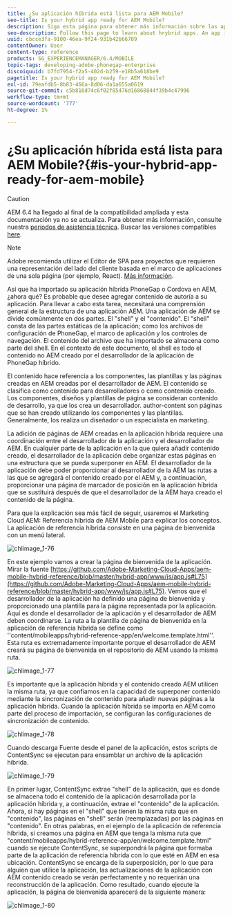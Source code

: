 ```yaml
---
title: ¿Su aplicación híbrida está lista para AEM Mobile?
seo-title: Is your hybrid app ready for AEM Mobile?
description: Siga esta página para obtener más información sobre las aplicaciones híbridas. Una aplicación de AEM se divide comúnmente en dos partes. El "shell" y el "contenido" y esta página proporcionan más información sobre estos temas.
seo-description: Follow this page to learn about hrybrid apps. An app in AEM is commonly divided into two parts. The 'shell' and 'content' and this page provides more insight on these topics.
uuid: cbcce3fa-9100-46ea-9f24-931b42666709
contentOwner: User
content-type: reference
products: SG_EXPERIENCEMANAGER/6.4/MOBILE
topic-tags: developing-adobe-phonegap-enterprise
discoiquuid: b7fd7954-f2a5-402d-b259-e18b5a618be9
pagetitle: Is your hybrid app ready for AEM Mobile?
exl-id: 79eafdb5-8b83-466a-8d06-da1a655a0619
source-git-commit: c5b816d74c6f02f85476d16868844f39b4c47996
workflow-type: tm+mt
source-wordcount: '777'
ht-degree: 1%

---
```


# ¿Su aplicación híbrida está lista para AEM Mobile?{#is-your-hybrid-app-ready-for-aem-mobile}

>[!CAUTION]
>
>AEM 6.4 ha llegado al final de la compatibilidad ampliada y esta documentación ya no se actualiza. Para obtener más información, consulte nuestra [períodos de asistencia técnica](https://helpx.adobe.com/es/support/programs/eol-matrix.html). Buscar las versiones compatibles [here](https://experienceleague.adobe.com/docs/).

>[!NOTE]
>
>Adobe recomienda utilizar el Editor de SPA para proyectos que requieren una representación del lado del cliente basada en el marco de aplicaciones de una sola página (por ejemplo, React). [Más información](/help/sites-developing/spa-overview.md).

Así que ha importado su aplicación híbrida PhoneGap o Cordova en AEM, ¿ahora qué? Es probable que desee agregar contenido de autoría a su aplicación. Para llevar a cabo esta tarea, necesitará una comprensión general de la estructura de una aplicación AEM. Una aplicación de AEM se divide comúnmente en dos partes. El &quot;shell&quot; y el &quot;contenido&quot;. El &quot;shell&quot; consta de las partes estáticas de la aplicación; como los archivos de configuración de PhoneGap, el marco de aplicación y los controles de navegación. El contenido del archivo que ha importado se almacena como parte del shell. En el contexto de este documento, el shell es todo el contenido no AEM creado por el desarrollador de la aplicación de PhoneGap híbrido.

El contenido hace referencia a los componentes, las plantillas y las páginas creadas en AEM creadas por el desarrollador de AEM. El contenido se clasifica como contenido para desarrolladores o como contenido creado. Los componentes, diseños y plantillas de página se consideran contenido de desarrollo, ya que los crea un desarrollador. author-content son páginas que se han creado utilizando los componentes y las plantillas. Generalmente, los realiza un diseñador o un especialista en marketing.

La adición de páginas de AEM creadas en la aplicación híbrida requiere una coordinación entre el desarrollador de la aplicación y el desarrollador de AEM. En cualquier parte de la aplicación en la que quiera añadir contenido creado, el desarrollador de la aplicación debe organizar estas páginas en una estructura que se pueda superponer en AEM. El desarrollador de la aplicación debe poder proporcionar al desarrollador de la AEM las rutas a las que se agregará el contenido creado por el AEM y, a continuación, proporcionar una página de marcador de posición en la aplicación híbrida que se sustituirá después de que el desarrollador de la AEM haya creado el contenido de la página.

Para que la explicación sea más fácil de seguir, usaremos el Marketing Cloud AEM: Referencia híbrida de AEM Mobile para explicar los conceptos. La aplicación de referencia híbrida consiste en una página de bienvenida con un menú lateral.

![chlimage_1-76](assets/chlimage_1-76.png)

En este ejemplo vamos a crear la página de bienvenida de la aplicación. Mirar la fuente [https://github.com/Adobe-Marketing-Cloud-Apps/aem-mobile-hybrid-reference/blob/master/hybrid-app/www/js/app.js#L75](https://github.com/Adobe-Marketing-Cloud-Apps/aem-mobile-hybrid-reference/blob/master/hybrid-app/www/js/app.js#L75). Vemos que el desarrollador de la aplicación ha definido una página de bienvenida y proporcionado una plantilla para la página representada por la aplicación. Aquí es donde el desarrollador de la aplicación y el desarrollador de AEM deben coordinarse. La ruta a la plantilla de página de bienvenida en la aplicación de referencia híbrida se define como &#39;&#39;content/mobileapps/hybrid-reference-app/en/welcome.template.html&#39;&#39;. Esta ruta es extremadamente importante porque el desarrollador de AEM creará su página de bienvenida en el repositorio de AEM usando la misma ruta.

![chlimage_1-77](assets/chlimage_1-77.png)

Es importante que la aplicación híbrida y el contenido creado AEM utilicen la misma ruta, ya que confiamos en la capacidad de superponer contenido mediante la sincronización de contenido para añadir nuevas páginas a la aplicación híbrida. Cuando la aplicación híbrida se importa en AEM como parte del proceso de importación, se configuran las configuraciones de sincronización de contenido.

![chlimage_1-78](assets/chlimage_1-78.png)

Cuando descarga Fuente desde el panel de la aplicación, estos scripts de ContentSync se ejecutan para ensamblar un archivo de la aplicación híbrida.

![chlimage_1-79](assets/chlimage_1-79.png)

En primer lugar, ContentSync extrae &quot;shell&quot; de la aplicación, que es donde se almacena todo el contenido de la aplicación desarrollada por la aplicación híbrida y, a continuación, extrae el &quot;contenido&quot; de la aplicación. Ahora, si hay páginas en el &quot;shell&quot; que tienen la misma ruta que en &quot;contenido&quot;, las páginas en &quot;shell&quot; serán (reemplazadas) por las páginas en &quot;contenido&quot;. En otras palabras, en el ejemplo de la aplicación de referencia híbrida, si creamos una página en AEM que tenga la misma ruta que &quot;content/mobileapps/hybrid-reference-app/en/welcome.template.html&quot; cuando se ejecute ContentSync, se superpondrá la página que formaba parte de la aplicación de referencia híbrida con lo que esté en AEM en esa ubicación. ContentSync se encarga de la superposición, por lo que para alguien que utilice la aplicación, las actualizaciones de la aplicación con AEM contenido creado se verán perfectamente y no requerirán una reconstrucción de la aplicación. Como resultado, cuando ejecute la aplicación, la página de bienvenida aparecerá de la siguiente manera:

![chlimage_1-80](assets/chlimage_1-80.png)

